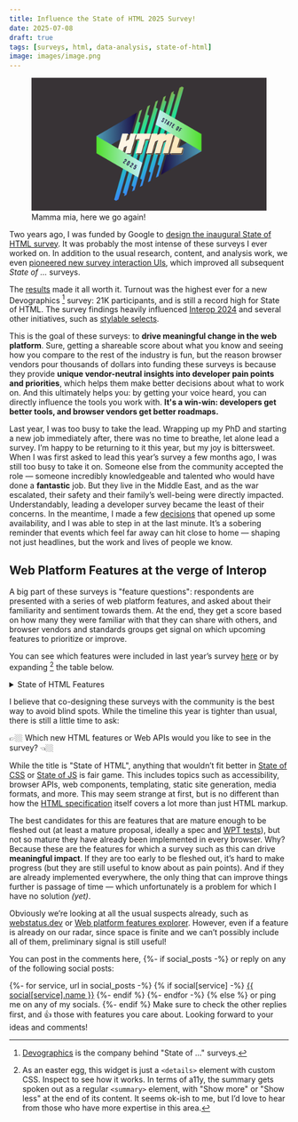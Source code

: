```yaml
---
title: Influence the State of HTML 2025 Survey!
date: 2025-07-08
draft: true
tags: [surveys, html, data-analysis, state-of-html]
image: images/image.png
---
```


<figure class="no-padding">
<img src="images/image.png" alt="State of HTML 2025">
<figcaption>
Mamma mia, here we go again!
</figcaption>
</figure>

Two years ago, I was funded by Google to [design the inaugural State of HTML survey](../../2023/design-state-of-html/).
It was probably the most intense of these surveys I ever worked on.
In addition to the usual research, content, and analysis work, we even [pioneered new survey interaction UIs](../../2024/context-chips/), which improved  all subsequent _State of …_ surveys.

The [results](https://2023.stateofhtml.com/en-US/conclusion/) made it all worth it.
Turnout was the highest ever for a new Devographics [^devographics] survey: 21K participants, and is still a record high for State of HTML.
The survey findings heavily influenced [Interop 2024](https://web.dev/blog/interop-2024) and several other initiatives, such as [stylable selects](https://developer.mozilla.org/en-US/docs/Learn_web_development/Extensions/Forms/Customizable_select).

[^devographics]: [Devographics](https://devographics.com/) is the company behind "State of …" surveys.

This is the goal of these surveys: to **drive meaningful change in the web platform**.
Sure, getting a shareable score about what you know and seeing how you compare to the rest of the industry is fun, but the reason browser vendors pour thousands of dollars into funding these surveys is because they provide **unique vendor-neutral insights into developer pain points and priorities**, which helps them make better decisions about what to work on.
And this ultimately helps you: by getting your voice heard, you can directly influence the tools you work with.
**It's a win-win: developers get better tools, and browser vendors get better roadmaps.**

Last year, I was too busy to take the lead.
Wrapping up my PhD and starting a new job immediately after, there was no time to breathe, let alone lead a survey.
I’m happy to be returning to it this year, but my joy is bittersweet.
When I was first asked to lead this year’s survey a few months ago,
I was still too busy to take it on.
Someone else from the community accepted the role — someone incredibly knowledgeable and talented who would have done a **fantastic** job.
But they live in the Middle East, and as the war escalated, their safety and their family’s well-being were directly impacted.
Understandably, leading a developer survey became the least of their concerns.
In the meantime, I made a few [decisions](../construction-lines/) that opened up some availability, and I was able to step in at the last minute.
It’s a sobering reminder that events which feel far away can hit close to home — shaping not just headlines, but the work and lives of people we know.

## Web Platform Features at the verge of Interop

A big part of these surveys is "feature questions": respondents are presented with a series of web platform features,
and asked about their familiarity and sentiment towards them.
At the end, they get a score based on how many they were familiar with that they can share with others,
and browser vendors and standards groups get signal on which upcoming features to prioritize or improve.

You can see which features were included in last year’s survey [here](https://2024.stateofhtml.com/en-US/features/) or by expanding [^expanding] the table below.

[^expanding]: As an easter egg, this widget is just a `<details>` element with custom CSS.
Inspect to see how it works.
In terms of a11y, the summary gets spoken out as a regular `<summary>` element, with "Show more" or "Show less" at the end of its content.
It seems ok-ish to me, but I’d love to hear from those who have more expertise in this area.

<details class="with-preview">
<summary>State of HTML Features</summary>

| Feature | 2023 | 2024 |
|---------|------|------|
[`<datalist>`](https://html.spec.whatwg.org/multipage/form-elements.html#the-datalist-element)| ✅ | ✅ |
[`autocomplete` attribute](https://html.spec.whatwg.org/multipage/form-control-infrastructure.html#attr-fe-autocomplete)| ✅ | ✅ |
[HTML Media Capture](https://w3c.github.io/html-media-capture/#dfn-capture)| ✅ | ✅ |
[`input.showPicker()`](https://html.spec.whatwg.org/multipage/input.html#dom-input-showpicker)| ✅ | ✅ |
[FormData API](https://xhr.spec.whatwg.org/#dom-formdata)| ✅ | ✅ |
[`<selectlist>`](https://open-ui.org/components/selectmenu/)| ✅ |  |
[`contenteditable="plaintext-only"`](https://html.spec.whatwg.org/multipage/interaction.html#attr-contenteditable)| ✅ | ✅ |
[`<dialog>`](https://html.spec.whatwg.org/multipage/interactive-elements.html#the-dialog-element)| ✅ | ✅ |
[`<details>` and `<summary>`](https://html.spec.whatwg.org/multipage/interactive-elements.html#the-details-element)| ✅ | ✅ |
[Exclusive Accordion](https://github.com/whatwg/html/pull/9400)| ✅ | ✅ |
[Popover API](https://html.spec.whatwg.org/multipage/popover.html#dom-popover)| ✅ | ✅ |
[`inert` attribute](https://html.spec.whatwg.org/multipage/interaction.html#the-inert-attribute)| ✅ | ✅ |
[Lazy loading](https://html.spec.whatwg.org/multipage/urls-and-fetching.html#lazy-loading-attributes)| ✅ | ✅ |
[`srcset` and `sizes` attributes](https://html.spec.whatwg.org/multipage/embedded-content.html#the-img-element)| ✅ | ✅ |
[Resource Hints](https://blog.logrocket.com/understanding-css-preload-other-resource-hints/)| ✅ | ✅ |
Content-Security Policy (CSP)| ✅ | ✅ |
[`fetchpriority` attribute](https://wicg.github.io/priority-hints/)| ✅ | ✅ |
[`blocking="render"`](https://html.spec.whatwg.org/multipage/urls-and-fetching.html#blocking-attributes)| ✅ | ✅ |
[`<model>` for AR/VR/3D content](https://immersive-web.github.io/model-element/)| ✅ | ✅ |
[`controlslist` attribute](https://wicg.github.io/controls-list/#solution-outline)| ✅ | ✅ |
[`<template>`](https://html.spec.whatwg.org/multipage/scripting.html#the-template-element)| ✅ | ✅ |
Using Custom Elements| ✅ | ✅ |
[Defining Custom Elements](https://html.spec.whatwg.org/multipage/custom-elements.html#dom-customelementregistry-define-dev)| ✅ | ✅ |
[Scoped Custom Element Registries](https://github.com/WICG/webcomponents/blob/gh-pages/proposals/Scoped-Custom-Element-Registries.md)| ✅ | ✅ |
Shadow DOM| ✅ | ✅ |
[Declarative Shadow DOM](https://github.com/mfreed7/declarative-shadow-dom)| ✅ | ✅ |
Named slot assignment| ✅ | ✅ |
[Imperative slot assignment](https://html.spec.whatwg.org/multipage/scripting.html#dom-slot-assign)| ✅ | ✅ |
[`ElementInternals` API](https://html.spec.whatwg.org/multipage/custom-elements.html#the-elementinternals-interface)| ✅ | ✅ |
[DOM Parts](https://github.com/WICG/webcomponents/blob/gh-pages/proposals/DOM-Parts.md)| ✅ | ✅ |
[HTML Modules](https://github.com/WICG/webcomponents/blob/gh-pages/proposals/html-modules-explainer.md)| ✅ | ✅ |
Landmark elements| ✅ | ✅ |
[`tabindex` attribute](https://html.spec.whatwg.org/multipage/interaction.html#attr-tabindex)| ✅ | ✅ |
[`focusgroup` attribute](https://open-ui.org/components/focusgroup.explainer/)| ✅ | ✅ |
[`<search>`](https://html.spec.whatwg.org/multipage/grouping-content.html#the-search-element)| ✅ | ✅ |
[File System Access API](https://web.dev/file-system-access/)| ✅ | ✅ |
[Badging API](https://developer.chrome.com/articles/badging-api/)| ✅ | ✅ |
[Web Share API](https://web.dev/web-share/)| ✅ | ✅ |
[Launch Handler API](https://wicg.github.io/web-app-launch/#launch_handler-member)| ✅ | ✅ |
[File Handling API](https://web.dev/file-handling/)| ✅ | ✅ |
[Window Controls Overlay API](https://wicg.github.io/window-controls-overlay/)| ✅ | ✅ |
[Isolated Web Apps](https://github.com/WICG/isolated-web-apps)| ✅ | ✅ |
[Customizable Select](https://open-ui.org/components/customizableselect/)|  | ✅ |
`EditContext` |  | ✅ |
`caretPositionFromPoint` |  | ✅ |
Clipboard API|  | ✅ |
CSS Custom Highlight API|  | ✅ |
`setHtmlUnsafe()`|  | ✅ |
`parseHtmlUnsafe()`|  | ✅ |
`Intl.Segmenter` API |  | ✅ |

</details>

I believe that co-designing these surveys with the community is the best way to avoid blind spots.
While the timeline this year is tighter than usual, there is still a little time to ask:

<div class="nutshell">

👉🏼 Which new HTML features or Web APIs would you like to see in the survey? 👈🏼
</div>

While the title is "State of HTML",
anything that wouldn’t fit better in [State of CSS](https://stateofcss.com/) or [State of JS](https://stateofjs.com/) is fair game.
This includes topics such as accessibility, browser APIs, web components, templating, static site generation, media formats, and more.
This may seem strange at first, but is no different than how the [HTML specification](https://html.spec.whatwg.org/multipage/) itself covers a lot more than just HTML markup.

The best candidates for this are features that are mature enough to be fleshed out (at least a mature proposal, ideally a spec and [WPT tests](https://web-platform-tests.org/)),
but not so mature they have already been implemented in every browser.
Why? Because these are the features for which a survey such as this can drive **meaningful impact**.
If they are too early to be fleshed out, it’s hard to make progress (but they are still useful to know about as pain points).
And if they are already implemented everywhere, the only thing that can improve things further is passage of time
— which unfortunately is a problem for which I have no solution _(yet)_.

Obviously we’re looking at all the usual suspects already,
such as [webstatus.dev](https://webstatus.dev/)
or [Web platform features explorer](https://web-platform-dx.github.io/web-features-explorer).
However, even if a feature is already on our radar, since space is finite and we can’t possibly include all of them, preliminary signal is still useful!

You can post in the comments here,
{%- if social_posts -%}
or reply on any of the following social posts:

{%- for service, url in social_posts -%}
	{% if social[service] -%}
	<a href="{{ url }}"
		class="{{ service }}"
		title="{{ social[service].name }} post"
		style="--color: {{ social[service].color }}"
		target="_blank"><i class="fa-brands fa-{{ social[service].icon }}"></i> {{ social[service].name }}</a>
	{%- endif %}
{%- endfor -%}
{% else %}
or ping me on any of my socials.
{%- endif %}
Make sure to check the other replies first, and 👍 those with features you care about.
Looking forward to your ideas and comments!
